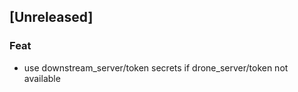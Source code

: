 <a name="unreleased"></a>
## [Unreleased]

### Feat
- use downstream_server/token secrets if drone_server/token not available

